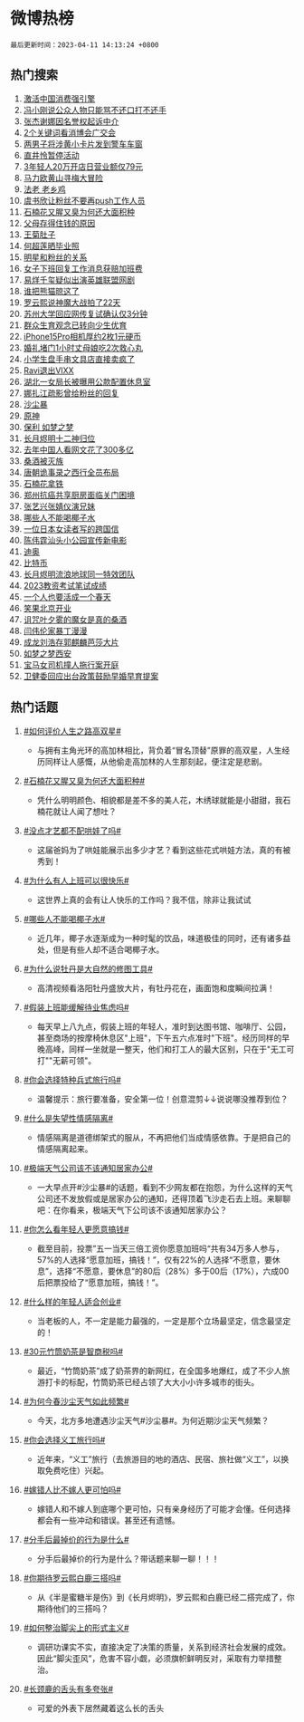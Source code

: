 # 微博热榜

`最后更新时间：2023-04-11 14:13:24 +0800`

## 热门搜索

1. [激活中国消费强引擎](https://m.weibo.cn/search?containerid=100103type%3D1%26t%3D10%26q%3D%23%E6%BF%80%E6%B4%BB%E4%B8%AD%E5%9B%BD%E6%B6%88%E8%B4%B9%E5%BC%BA%E5%BC%95%E6%93%8E%23&stream_entry_id=51&isnewpage=1&extparam=seat%3D1%26cate%3D10103%26c_type%3D51%26dgr%3D0%26filter_type%3Drealtimehot%26pos%3D0%26stream_entry_id%3D51%26display_time%3D1681193603%26pre_seqid%3D168119360377802027177&luicode=10000011&lfid=106003type%253D25%2526t%253D3%2526disable_hot%253D1%2526filter_type%253Drealtimehot)
1. [冯小刚说公众人物只能骂不还口打不还手](https://m.weibo.cn/search?containerid=100103type%3D1%26t%3D10%26q%3D%23%E5%86%AF%E5%B0%8F%E5%88%9A%E8%AF%B4%E5%85%AC%E4%BC%97%E4%BA%BA%E7%89%A9%E5%8F%AA%E8%83%BD%E9%AA%82%E4%B8%8D%E8%BF%98%E5%8F%A3%E6%89%93%E4%B8%8D%E8%BF%98%E6%89%8B%23&stream_entry_id=31&isnewpage=1&extparam=seat%3D1%26lcate%3D5001%26band_rank%3D1%26dgr%3D0%26pos%3D0%26flag%3D1%26q%3D%2523%25E5%2586%25AF%25E5%25B0%258F%25E5%2588%259A%25E8%25AF%25B4%25E5%2585%25AC%25E4%25BC%2597%25E4%25BA%25BA%25E7%2589%25A9%25E5%258F%25AA%25E8%2583%25BD%25E9%25AA%2582%25E4%25B8%258D%25E8%25BF%2598%25E5%258F%25A3%25E6%2589%2593%25E4%25B8%258D%25E8%25BF%2598%25E6%2589%258B%2523%26stream_entry_id%3D31%26c_type%3D31%26realpos%3D1%26filter_type%3Drealtimehot%26cate%3D5001%26display_time%3D1681193603%26pre_seqid%3D168119360377802027177&luicode=10000011&lfid=106003type%253D25%2526t%253D3%2526disable_hot%253D1%2526filter_type%253Drealtimehot)
1. [张杰谢娜因名誉权起诉中介](https://m.weibo.cn/search?containerid=100103type%3D1%26t%3D10%26q%3D%23%E5%BC%A0%E6%9D%B0%E8%B0%A2%E5%A8%9C%E5%9B%A0%E5%90%8D%E8%AA%89%E6%9D%83%E8%B5%B7%E8%AF%89%E4%B8%AD%E4%BB%8B%23&stream_entry_id=31&isnewpage=1&extparam=seat%3D1%26lcate%3D5001%26band_rank%3D2%26dgr%3D0%26pos%3D1%26flag%3D1%26q%3D%2523%25E5%25BC%25A0%25E6%259D%25B0%25E8%25B0%25A2%25E5%25A8%259C%25E5%259B%25A0%25E5%2590%258D%25E8%25AA%2589%25E6%259D%2583%25E8%25B5%25B7%25E8%25AF%2589%25E4%25B8%25AD%25E4%25BB%258B%2523%26stream_entry_id%3D31%26c_type%3D31%26realpos%3D2%26filter_type%3Drealtimehot%26cate%3D5001%26display_time%3D1681193603%26pre_seqid%3D168119360377802027177&luicode=10000011&lfid=106003type%253D25%2526t%253D3%2526disable_hot%253D1%2526filter_type%253Drealtimehot)
1. [2个关键词看消博会广交会](https://m.weibo.cn/search?containerid=100103type%3D1%26t%3D10%26q%3D%232%E4%B8%AA%E5%85%B3%E9%94%AE%E8%AF%8D%E7%9C%8B%E6%B6%88%E5%8D%9A%E4%BC%9A%E5%B9%BF%E4%BA%A4%E4%BC%9A%23&stream_entry_id=31&isnewpage=1&extparam=seat%3D1%26lcate%3D5001%26band_rank%3D3%26dgr%3D0%26pos%3D2%26flag%3D0%26q%3D%25232%25E4%25B8%25AA%25E5%2585%25B3%25E9%2594%25AE%25E8%25AF%258D%25E7%259C%258B%25E6%25B6%2588%25E5%258D%259A%25E4%25BC%259A%25E5%25B9%25BF%25E4%25BA%25A4%25E4%25BC%259A%2523%26stream_entry_id%3D31%26c_type%3D31%26realpos%3D3%26filter_type%3Drealtimehot%26cate%3D5001%26display_time%3D1681193603%26pre_seqid%3D168119360377802027177&luicode=10000011&lfid=106003type%253D25%2526t%253D3%2526disable_hot%253D1%2526filter_type%253Drealtimehot)
1. [两男子将涉黄小卡片发到警车车窗](https://m.weibo.cn/search?containerid=100103type%3D1%26t%3D10%26q%3D%23%E4%B8%A4%E7%94%B7%E5%AD%90%E5%B0%86%E6%B6%89%E9%BB%84%E5%B0%8F%E5%8D%A1%E7%89%87%E5%8F%91%E5%88%B0%E8%AD%A6%E8%BD%A6%E8%BD%A6%E7%AA%97%23&stream_entry_id=31&isnewpage=1&extparam=seat%3D1%26lcate%3D5001%26band_rank%3D4%26dgr%3D0%26pos%3D3%26flag%3D0%26q%3D%2523%25E4%25B8%25A4%25E7%2594%25B7%25E5%25AD%2590%25E5%25B0%2586%25E6%25B6%2589%25E9%25BB%2584%25E5%25B0%258F%25E5%258D%25A1%25E7%2589%2587%25E5%258F%2591%25E5%2588%25B0%25E8%25AD%25A6%25E8%25BD%25A6%25E8%25BD%25A6%25E7%25AA%2597%2523%26stream_entry_id%3D31%26c_type%3D31%26realpos%3D4%26filter_type%3Drealtimehot%26cate%3D5001%26display_time%3D1681193603%26pre_seqid%3D168119360377802027177&luicode=10000011&lfid=106003type%253D25%2526t%253D3%2526disable_hot%253D1%2526filter_type%253Drealtimehot)
1. [直井怜暂停活动](https://m.weibo.cn/search?containerid=100103type%3D1%26t%3D10%26q%3D%23%E7%9B%B4%E4%BA%95%E6%80%9C%E6%9A%82%E5%81%9C%E6%B4%BB%E5%8A%A8%23&stream_entry_id=31&isnewpage=1&extparam=seat%3D1%26lcate%3D5001%26band_rank%3D5%26dgr%3D0%26pos%3D4%26flag%3D1%26q%3D%2523%25E7%259B%25B4%25E4%25BA%2595%25E6%2580%259C%25E6%259A%2582%25E5%2581%259C%25E6%25B4%25BB%25E5%258A%25A8%2523%26stream_entry_id%3D31%26c_type%3D31%26realpos%3D5%26filter_type%3Drealtimehot%26cate%3D5001%26display_time%3D1681193603%26pre_seqid%3D168119360377802027177&luicode=10000011&lfid=106003type%253D25%2526t%253D3%2526disable_hot%253D1%2526filter_type%253Drealtimehot)
1. [3年轻人20万开店日营业额仅79元](https://m.weibo.cn/search?containerid=100103type%3D1%26t%3D10%26q%3D%233%E5%B9%B4%E8%BD%BB%E4%BA%BA20%E4%B8%87%E5%BC%80%E5%BA%97%E6%97%A5%E8%90%A5%E4%B8%9A%E9%A2%9D%E4%BB%8579%E5%85%83%23&stream_entry_id=31&isnewpage=1&extparam=seat%3D1%26lcate%3D5001%26band_rank%3D6%26dgr%3D0%26pos%3D5%26flag%3D0%26q%3D%25233%25E5%25B9%25B4%25E8%25BD%25BB%25E4%25BA%25BA20%25E4%25B8%2587%25E5%25BC%2580%25E5%25BA%2597%25E6%2597%25A5%25E8%2590%25A5%25E4%25B8%259A%25E9%25A2%259D%25E4%25BB%258579%25E5%2585%2583%2523%26stream_entry_id%3D31%26c_type%3D31%26realpos%3D6%26filter_type%3Drealtimehot%26cate%3D5001%26display_time%3D1681193603%26pre_seqid%3D168119360377802027177&luicode=10000011&lfid=106003type%253D25%2526t%253D3%2526disable_hot%253D1%2526filter_type%253Drealtimehot)
1. [马力欧黄山寻梅大冒险](https://m.weibo.cn/search?containerid=100103type%3D1%26t%3D10%26q%3D%23%E9%A9%AC%E5%8A%9B%E6%AC%A7%E9%BB%84%E5%B1%B1%E5%AF%BB%E6%A2%85%E5%A4%A7%E5%86%92%E9%99%A9%23&stream_entry_id=31&isnewpage=1&extparam=seat%3D1%26lcate%3D5001%26band_rank%3D7%26q%3D%2523%25E9%25A9%25AC%25E5%258A%259B%25E6%25AC%25A7%25E9%25BB%2584%25E5%25B1%25B1%25E5%25AF%25BB%25E6%25A2%2585%25E5%25A4%25A7%25E5%2586%2592%25E9%2599%25A9%2523%26pos%3D6%26topic_ad%3D1%26adid%3D185892%26stream_entry_id%3D31%26c_type%3D31%26dgr%3D0%26filter_type%3Drealtimehot%26cate%3D5001%26display_time%3D1681193603%26pre_seqid%3D168119360377802027177&luicode=10000011&lfid=106003type%253D25%2526t%253D3%2526disable_hot%253D1%2526filter_type%253Drealtimehot)
1. [法老 老乡鸡](https://m.weibo.cn/search?containerid=100103type%3D1%26t%3D10%26q%3D%E6%B3%95%E8%80%81+%E8%80%81%E4%B9%A1%E9%B8%A1&stream_entry_id=31&isnewpage=1&extparam=seat%3D1%26lcate%3D5001%26band_rank%3D7%26dgr%3D0%26pos%3D7%26flag%3D0%26q%3D%25E6%25B3%2595%25E8%2580%2581%2520%25E8%2580%2581%25E4%25B9%25A1%25E9%25B8%25A1%26stream_entry_id%3D31%26c_type%3D31%26realpos%3D7%26filter_type%3Drealtimehot%26cate%3D5001%26display_time%3D1681193603%26pre_seqid%3D168119360377802027177&luicode=10000011&lfid=106003type%253D25%2526t%253D3%2526disable_hot%253D1%2526filter_type%253Drealtimehot)
1. [虞书欣让粉丝不要再push工作人员](https://m.weibo.cn/search?containerid=100103type%3D1%26t%3D10%26q%3D%E8%99%9E%E4%B9%A6%E6%AC%A3%E8%AE%A9%E7%B2%89%E4%B8%9D%E4%B8%8D%E8%A6%81%E5%86%8Dpush%E5%B7%A5%E4%BD%9C%E4%BA%BA%E5%91%98&stream_entry_id=31&isnewpage=1&extparam=seat%3D1%26lcate%3D5001%26band_rank%3D8%26dgr%3D0%26pos%3D8%26flag%3D16%26q%3D%25E8%2599%259E%25E4%25B9%25A6%25E6%25AC%25A3%25E8%25AE%25A9%25E7%25B2%2589%25E4%25B8%259D%25E4%25B8%258D%25E8%25A6%2581%25E5%2586%258Dpush%25E5%25B7%25A5%25E4%25BD%259C%25E4%25BA%25BA%25E5%2591%2598%26stream_entry_id%3D31%26c_type%3D31%26realpos%3D8%26filter_type%3Drealtimehot%26cate%3D5001%26display_time%3D1681193603%26pre_seqid%3D168119360377802027177&luicode=10000011&lfid=106003type%253D25%2526t%253D3%2526disable_hot%253D1%2526filter_type%253Drealtimehot)
1. [石楠花又腥又臭为何还大面积种](https://m.weibo.cn/search?containerid=100103type%3D1%26t%3D10%26q%3D%23%E7%9F%B3%E6%A5%A0%E8%8A%B1%E5%8F%88%E8%85%A5%E5%8F%88%E8%87%AD%E4%B8%BA%E4%BD%95%E8%BF%98%E5%A4%A7%E9%9D%A2%E7%A7%AF%E7%A7%8D%23&stream_entry_id=31&isnewpage=1&extparam=seat%3D1%26lcate%3D5001%26band_rank%3D9%26dgr%3D0%26pos%3D9%26flag%3D0%26q%3D%2523%25E7%259F%25B3%25E6%25A5%25A0%25E8%258A%25B1%25E5%258F%2588%25E8%2585%25A5%25E5%258F%2588%25E8%2587%25AD%25E4%25B8%25BA%25E4%25BD%2595%25E8%25BF%2598%25E5%25A4%25A7%25E9%259D%25A2%25E7%25A7%25AF%25E7%25A7%258D%2523%26stream_entry_id%3D31%26c_type%3D31%26realpos%3D9%26filter_type%3Drealtimehot%26cate%3D5001%26display_time%3D1681193603%26pre_seqid%3D168119360377802027177&luicode=10000011&lfid=106003type%253D25%2526t%253D3%2526disable_hot%253D1%2526filter_type%253Drealtimehot)
1. [父母存得住钱的原因](https://m.weibo.cn/search?containerid=100103type%3D1%26t%3D10%26q%3D%23%E7%88%B6%E6%AF%8D%E5%AD%98%E5%BE%97%E4%BD%8F%E9%92%B1%E7%9A%84%E5%8E%9F%E5%9B%A0%23&stream_entry_id=31&isnewpage=1&extparam=seat%3D1%26lcate%3D5001%26band_rank%3D10%26dgr%3D0%26pos%3D10%26flag%3D0%26q%3D%2523%25E7%2588%25B6%25E6%25AF%258D%25E5%25AD%2598%25E5%25BE%2597%25E4%25BD%258F%25E9%2592%25B1%25E7%259A%2584%25E5%258E%259F%25E5%259B%25A0%2523%26stream_entry_id%3D31%26c_type%3D31%26realpos%3D10%26filter_type%3Drealtimehot%26cate%3D5001%26display_time%3D1681193603%26pre_seqid%3D168119360377802027177&luicode=10000011&lfid=106003type%253D25%2526t%253D3%2526disable_hot%253D1%2526filter_type%253Drealtimehot)
1. [王菊肚子](https://m.weibo.cn/search?containerid=100103type%3D1%26t%3D10%26q%3D%23%E7%8E%8B%E8%8F%8A%E8%82%9A%E5%AD%90%23&stream_entry_id=31&isnewpage=1&extparam=seat%3D1%26lcate%3D5001%26band_rank%3D11%26dgr%3D0%26pos%3D11%26flag%3D0%26q%3D%2523%25E7%258E%258B%25E8%258F%258A%25E8%2582%259A%25E5%25AD%2590%2523%26stream_entry_id%3D31%26c_type%3D31%26realpos%3D11%26filter_type%3Drealtimehot%26cate%3D5001%26display_time%3D1681193603%26pre_seqid%3D168119360377802027177&luicode=10000011&lfid=106003type%253D25%2526t%253D3%2526disable_hot%253D1%2526filter_type%253Drealtimehot)
1. [何超莲晒毕业照](https://m.weibo.cn/search?containerid=100103type%3D1%26t%3D10%26q%3D%23%E4%BD%95%E8%B6%85%E8%8E%B2%E6%99%92%E6%AF%95%E4%B8%9A%E7%85%A7%23&stream_entry_id=31&isnewpage=1&extparam=seat%3D1%26lcate%3D5001%26band_rank%3D12%26dgr%3D0%26pos%3D12%26flag%3D1%26q%3D%2523%25E4%25BD%2595%25E8%25B6%2585%25E8%258E%25B2%25E6%2599%2592%25E6%25AF%2595%25E4%25B8%259A%25E7%2585%25A7%2523%26stream_entry_id%3D31%26c_type%3D31%26realpos%3D12%26filter_type%3Drealtimehot%26cate%3D5001%26display_time%3D1681193603%26pre_seqid%3D168119360377802027177&luicode=10000011&lfid=106003type%253D25%2526t%253D3%2526disable_hot%253D1%2526filter_type%253Drealtimehot)
1. [明星和粉丝的关系](https://m.weibo.cn/search?containerid=100103type%3D1%26t%3D10%26q%3D%E6%98%8E%E6%98%9F%E5%92%8C%E7%B2%89%E4%B8%9D%E7%9A%84%E5%85%B3%E7%B3%BB&stream_entry_id=31&isnewpage=1&extparam=seat%3D1%26lcate%3D5001%26band_rank%3D13%26dgr%3D0%26pos%3D13%26flag%3D1%26q%3D%25E6%2598%258E%25E6%2598%259F%25E5%2592%258C%25E7%25B2%2589%25E4%25B8%259D%25E7%259A%2584%25E5%2585%25B3%25E7%25B3%25BB%26stream_entry_id%3D31%26c_type%3D31%26realpos%3D13%26filter_type%3Drealtimehot%26cate%3D5001%26display_time%3D1681193603%26pre_seqid%3D168119360377802027177&luicode=10000011&lfid=106003type%253D25%2526t%253D3%2526disable_hot%253D1%2526filter_type%253Drealtimehot)
1. [女子下班回复工作消息获赔加班费](https://m.weibo.cn/search?containerid=100103type%3D1%26t%3D10%26q%3D%23%E5%A5%B3%E5%AD%90%E4%B8%8B%E7%8F%AD%E5%9B%9E%E5%A4%8D%E5%B7%A5%E4%BD%9C%E6%B6%88%E6%81%AF%E8%8E%B7%E8%B5%94%E5%8A%A0%E7%8F%AD%E8%B4%B9%23&stream_entry_id=31&isnewpage=1&extparam=seat%3D1%26lcate%3D5001%26band_rank%3D14%26dgr%3D0%26pos%3D14%26flag%3D1%26q%3D%2523%25E5%25A5%25B3%25E5%25AD%2590%25E4%25B8%258B%25E7%258F%25AD%25E5%259B%259E%25E5%25A4%258D%25E5%25B7%25A5%25E4%25BD%259C%25E6%25B6%2588%25E6%2581%25AF%25E8%258E%25B7%25E8%25B5%2594%25E5%258A%25A0%25E7%258F%25AD%25E8%25B4%25B9%2523%26stream_entry_id%3D31%26c_type%3D31%26realpos%3D14%26filter_type%3Drealtimehot%26cate%3D5001%26display_time%3D1681193603%26pre_seqid%3D168119360377802027177&luicode=10000011&lfid=106003type%253D25%2526t%253D3%2526disable_hot%253D1%2526filter_type%253Drealtimehot)
1. [易烊千玺疑似出演英雄联盟网剧](https://m.weibo.cn/search?containerid=100103type%3D1%26t%3D10%26q%3D%23%E6%98%93%E7%83%8A%E5%8D%83%E7%8E%BA%E7%96%91%E4%BC%BC%E5%87%BA%E6%BC%94%E8%8B%B1%E9%9B%84%E8%81%94%E7%9B%9F%E7%BD%91%E5%89%A7%23&stream_entry_id=31&isnewpage=1&extparam=seat%3D1%26lcate%3D5001%26band_rank%3D15%26dgr%3D0%26pos%3D15%26flag%3D0%26q%3D%2523%25E6%2598%2593%25E7%2583%258A%25E5%258D%2583%25E7%258E%25BA%25E7%2596%2591%25E4%25BC%25BC%25E5%2587%25BA%25E6%25BC%2594%25E8%258B%25B1%25E9%259B%2584%25E8%2581%2594%25E7%259B%259F%25E7%25BD%2591%25E5%2589%25A7%2523%26stream_entry_id%3D31%26c_type%3D31%26realpos%3D15%26filter_type%3Drealtimehot%26cate%3D5001%26display_time%3D1681193603%26pre_seqid%3D168119360377802027177&luicode=10000011&lfid=106003type%253D25%2526t%253D3%2526disable_hot%253D1%2526filter_type%253Drealtimehot)
1. [谁把熊猫晾这了](https://m.weibo.cn/search?containerid=100103type%3D1%26t%3D10%26q%3D%23%E8%B0%81%E6%8A%8A%E7%86%8A%E7%8C%AB%E6%99%BE%E8%BF%99%E4%BA%86%23&stream_entry_id=31&isnewpage=1&extparam=seat%3D1%26lcate%3D5001%26band_rank%3D16%26dgr%3D0%26pos%3D16%26flag%3D1%26q%3D%2523%25E8%25B0%2581%25E6%258A%258A%25E7%2586%258A%25E7%258C%25AB%25E6%2599%25BE%25E8%25BF%2599%25E4%25BA%2586%2523%26stream_entry_id%3D31%26c_type%3D31%26realpos%3D16%26filter_type%3Drealtimehot%26cate%3D5001%26display_time%3D1681193603%26pre_seqid%3D168119360377802027177&luicode=10000011&lfid=106003type%253D25%2526t%253D3%2526disable_hot%253D1%2526filter_type%253Drealtimehot)
1. [罗云熙说神魔大战拍了22天](https://m.weibo.cn/search?containerid=100103type%3D1%26t%3D10%26q%3D%23%E7%BD%97%E4%BA%91%E7%86%99%E8%AF%B4%E7%A5%9E%E9%AD%94%E5%A4%A7%E6%88%98%E6%8B%8D%E4%BA%8622%E5%A4%A9%23&stream_entry_id=31&isnewpage=1&extparam=seat%3D1%26lcate%3D5001%26band_rank%3D17%26dgr%3D0%26pos%3D17%26flag%3D1%26q%3D%2523%25E7%25BD%2597%25E4%25BA%2591%25E7%2586%2599%25E8%25AF%25B4%25E7%25A5%259E%25E9%25AD%2594%25E5%25A4%25A7%25E6%2588%2598%25E6%258B%258D%25E4%25BA%258622%25E5%25A4%25A9%2523%26stream_entry_id%3D31%26c_type%3D31%26realpos%3D17%26filter_type%3Drealtimehot%26cate%3D5001%26display_time%3D1681193603%26pre_seqid%3D168119360377802027177&luicode=10000011&lfid=106003type%253D25%2526t%253D3%2526disable_hot%253D1%2526filter_type%253Drealtimehot)
1. [苏州大学回应网传复试确认仅3分钟](https://m.weibo.cn/search?containerid=100103type%3D1%26t%3D10%26q%3D%23%E8%8B%8F%E5%B7%9E%E5%A4%A7%E5%AD%A6%E5%9B%9E%E5%BA%94%E7%BD%91%E4%BC%A0%E5%A4%8D%E8%AF%95%E7%A1%AE%E8%AE%A4%E4%BB%853%E5%88%86%E9%92%9F%23&stream_entry_id=31&isnewpage=1&extparam=seat%3D1%26lcate%3D5001%26band_rank%3D18%26dgr%3D0%26pos%3D18%26flag%3D0%26q%3D%2523%25E8%258B%258F%25E5%25B7%259E%25E5%25A4%25A7%25E5%25AD%25A6%25E5%259B%259E%25E5%25BA%2594%25E7%25BD%2591%25E4%25BC%25A0%25E5%25A4%258D%25E8%25AF%2595%25E7%25A1%25AE%25E8%25AE%25A4%25E4%25BB%25853%25E5%2588%2586%25E9%2592%259F%2523%26stream_entry_id%3D31%26c_type%3D31%26realpos%3D18%26filter_type%3Drealtimehot%26cate%3D5001%26display_time%3D1681193603%26pre_seqid%3D168119360377802027177&luicode=10000011&lfid=106003type%253D25%2526t%253D3%2526disable_hot%253D1%2526filter_type%253Drealtimehot)
1. [群众生育观念已转向少生优育](https://m.weibo.cn/search?containerid=100103type%3D1%26t%3D10%26q%3D%23%E7%BE%A4%E4%BC%97%E7%94%9F%E8%82%B2%E8%A7%82%E5%BF%B5%E5%B7%B2%E8%BD%AC%E5%90%91%E5%B0%91%E7%94%9F%E4%BC%98%E8%82%B2%23&stream_entry_id=31&isnewpage=1&extparam=seat%3D1%26lcate%3D5001%26band_rank%3D19%26dgr%3D0%26pos%3D19%26flag%3D0%26q%3D%2523%25E7%25BE%25A4%25E4%25BC%2597%25E7%2594%259F%25E8%2582%25B2%25E8%25A7%2582%25E5%25BF%25B5%25E5%25B7%25B2%25E8%25BD%25AC%25E5%2590%2591%25E5%25B0%2591%25E7%2594%259F%25E4%25BC%2598%25E8%2582%25B2%2523%26stream_entry_id%3D31%26c_type%3D31%26realpos%3D19%26filter_type%3Drealtimehot%26cate%3D5001%26display_time%3D1681193603%26pre_seqid%3D168119360377802027177&luicode=10000011&lfid=106003type%253D25%2526t%253D3%2526disable_hot%253D1%2526filter_type%253Drealtimehot)
1. [iPhone15Pro相机厚约2枚1元硬币](https://m.weibo.cn/search?containerid=100103type%3D1%26t%3D10%26q%3D%23iPhone15Pro%E7%9B%B8%E6%9C%BA%E5%8E%9A%E7%BA%A62%E6%9E%9A1%E5%85%83%E7%A1%AC%E5%B8%81%23&stream_entry_id=31&isnewpage=1&extparam=seat%3D1%26lcate%3D5001%26band_rank%3D20%26dgr%3D0%26pos%3D20%26flag%3D0%26q%3D%2523iPhone15Pro%25E7%259B%25B8%25E6%259C%25BA%25E5%258E%259A%25E7%25BA%25A62%25E6%259E%259A1%25E5%2585%2583%25E7%25A1%25AC%25E5%25B8%2581%2523%26stream_entry_id%3D31%26c_type%3D31%26realpos%3D20%26filter_type%3Drealtimehot%26cate%3D5001%26display_time%3D1681193603%26pre_seqid%3D168119360377802027177&luicode=10000011&lfid=106003type%253D25%2526t%253D3%2526disable_hot%253D1%2526filter_type%253Drealtimehot)
1. [婚礼堵门1小时丈母娘吃2次救心丸](https://m.weibo.cn/search?containerid=100103type%3D1%26t%3D10%26q%3D%23%E5%A9%9A%E7%A4%BC%E5%A0%B5%E9%97%A81%E5%B0%8F%E6%97%B6%E4%B8%88%E6%AF%8D%E5%A8%98%E5%90%832%E6%AC%A1%E6%95%91%E5%BF%83%E4%B8%B8%23&stream_entry_id=31&isnewpage=1&extparam=seat%3D1%26lcate%3D5001%26band_rank%3D21%26dgr%3D0%26pos%3D21%26flag%3D1%26q%3D%2523%25E5%25A9%259A%25E7%25A4%25BC%25E5%25A0%25B5%25E9%2597%25A81%25E5%25B0%258F%25E6%2597%25B6%25E4%25B8%2588%25E6%25AF%258D%25E5%25A8%2598%25E5%2590%25832%25E6%25AC%25A1%25E6%2595%2591%25E5%25BF%2583%25E4%25B8%25B8%2523%26stream_entry_id%3D31%26c_type%3D31%26realpos%3D21%26filter_type%3Drealtimehot%26cate%3D5001%26display_time%3D1681193603%26pre_seqid%3D168119360377802027177&luicode=10000011&lfid=106003type%253D25%2526t%253D3%2526disable_hot%253D1%2526filter_type%253Drealtimehot)
1. [小学生盘手串文具店直接卖疯了](https://m.weibo.cn/search?containerid=100103type%3D1%26t%3D10%26q%3D%23%E5%B0%8F%E5%AD%A6%E7%94%9F%E7%9B%98%E6%89%8B%E4%B8%B2%E6%96%87%E5%85%B7%E5%BA%97%E7%9B%B4%E6%8E%A5%E5%8D%96%E7%96%AF%E4%BA%86%23&stream_entry_id=31&isnewpage=1&extparam=seat%3D1%26lcate%3D5001%26band_rank%3D22%26dgr%3D0%26pos%3D22%26flag%3D1%26q%3D%2523%25E5%25B0%258F%25E5%25AD%25A6%25E7%2594%259F%25E7%259B%2598%25E6%2589%258B%25E4%25B8%25B2%25E6%2596%2587%25E5%2585%25B7%25E5%25BA%2597%25E7%259B%25B4%25E6%258E%25A5%25E5%258D%2596%25E7%2596%25AF%25E4%25BA%2586%2523%26stream_entry_id%3D31%26c_type%3D31%26realpos%3D22%26filter_type%3Drealtimehot%26cate%3D5001%26display_time%3D1681193603%26pre_seqid%3D168119360377802027177&luicode=10000011&lfid=106003type%253D25%2526t%253D3%2526disable_hot%253D1%2526filter_type%253Drealtimehot)
1. [Ravi退出VIXX](https://m.weibo.cn/search?containerid=100103type%3D1%26t%3D10%26q%3D%23Ravi%E9%80%80%E5%87%BAVIXX%23&stream_entry_id=31&isnewpage=1&extparam=seat%3D1%26lcate%3D5001%26band_rank%3D23%26dgr%3D0%26pos%3D23%26flag%3D1%26q%3D%2523Ravi%25E9%2580%2580%25E5%2587%25BAVIXX%2523%26stream_entry_id%3D31%26c_type%3D31%26realpos%3D23%26filter_type%3Drealtimehot%26cate%3D5001%26display_time%3D1681193603%26pre_seqid%3D168119360377802027177&luicode=10000011&lfid=106003type%253D25%2526t%253D3%2526disable_hot%253D1%2526filter_type%253Drealtimehot)
1. [湖北一女局长被曝用公款配置休息室](https://m.weibo.cn/search?containerid=100103type%3D1%26t%3D10%26q%3D%23%E6%B9%96%E5%8C%97%E4%B8%80%E5%A5%B3%E5%B1%80%E9%95%BF%E8%A2%AB%E6%9B%9D%E7%94%A8%E5%85%AC%E6%AC%BE%E9%85%8D%E7%BD%AE%E4%BC%91%E6%81%AF%E5%AE%A4%23&stream_entry_id=31&isnewpage=1&extparam=seat%3D1%26lcate%3D5001%26band_rank%3D24%26dgr%3D0%26pos%3D24%26flag%3D0%26q%3D%2523%25E6%25B9%2596%25E5%258C%2597%25E4%25B8%2580%25E5%25A5%25B3%25E5%25B1%2580%25E9%2595%25BF%25E8%25A2%25AB%25E6%259B%259D%25E7%2594%25A8%25E5%2585%25AC%25E6%25AC%25BE%25E9%2585%258D%25E7%25BD%25AE%25E4%25BC%2591%25E6%2581%25AF%25E5%25AE%25A4%2523%26stream_entry_id%3D31%26c_type%3D31%26realpos%3D24%26filter_type%3Drealtimehot%26cate%3D5001%26display_time%3D1681193603%26pre_seqid%3D168119360377802027177&luicode=10000011&lfid=106003type%253D25%2526t%253D3%2526disable_hot%253D1%2526filter_type%253Drealtimehot)
1. [娜扎江疏影曾给粉丝的回复](https://m.weibo.cn/search?containerid=100103type%3D1%26t%3D10%26q%3D%23%E5%A8%9C%E6%89%8E%E6%B1%9F%E7%96%8F%E5%BD%B1%E6%9B%BE%E7%BB%99%E7%B2%89%E4%B8%9D%E7%9A%84%E5%9B%9E%E5%A4%8D%23&stream_entry_id=31&isnewpage=1&extparam=seat%3D1%26lcate%3D5001%26band_rank%3D25%26dgr%3D0%26pos%3D25%26flag%3D1%26q%3D%2523%25E5%25A8%259C%25E6%2589%258E%25E6%25B1%259F%25E7%2596%258F%25E5%25BD%25B1%25E6%259B%25BE%25E7%25BB%2599%25E7%25B2%2589%25E4%25B8%259D%25E7%259A%2584%25E5%259B%259E%25E5%25A4%258D%2523%26stream_entry_id%3D31%26c_type%3D31%26realpos%3D25%26filter_type%3Drealtimehot%26cate%3D5001%26display_time%3D1681193603%26pre_seqid%3D168119360377802027177&luicode=10000011&lfid=106003type%253D25%2526t%253D3%2526disable_hot%253D1%2526filter_type%253Drealtimehot)
1. [沙尘暴](https://m.weibo.cn/search?containerid=100103type%3D1%26t%3D10%26q%3D%E6%B2%99%E5%B0%98%E6%9A%B4&stream_entry_id=31&isnewpage=1&extparam=seat%3D1%26lcate%3D5001%26band_rank%3D26%26dgr%3D0%26pos%3D26%26flag%3D0%26q%3D%25E6%25B2%2599%25E5%25B0%2598%25E6%259A%25B4%26stream_entry_id%3D31%26c_type%3D31%26realpos%3D26%26filter_type%3Drealtimehot%26cate%3D5001%26display_time%3D1681193603%26pre_seqid%3D168119360377802027177&luicode=10000011&lfid=106003type%253D25%2526t%253D3%2526disable_hot%253D1%2526filter_type%253Drealtimehot)
1. [原神](https://m.weibo.cn/search?containerid=100103type%3D1%26t%3D10%26q%3D%E5%8E%9F%E7%A5%9E&stream_entry_id=31&isnewpage=1&extparam=seat%3D1%26lcate%3D5001%26band_rank%3D27%26dgr%3D0%26pos%3D27%26flag%3D1%26q%3D%25E5%258E%259F%25E7%25A5%259E%26stream_entry_id%3D31%26c_type%3D31%26realpos%3D27%26filter_type%3Drealtimehot%26cate%3D5001%26display_time%3D1681193603%26pre_seqid%3D168119360377802027177&luicode=10000011&lfid=106003type%253D25%2526t%253D3%2526disable_hot%253D1%2526filter_type%253Drealtimehot)
1. [保利 如梦之梦](https://m.weibo.cn/search?containerid=100103type%3D1%26t%3D10%26q%3D%E4%BF%9D%E5%88%A9+%E5%A6%82%E6%A2%A6%E4%B9%8B%E6%A2%A6&stream_entry_id=31&isnewpage=1&extparam=seat%3D1%26lcate%3D5001%26band_rank%3D28%26dgr%3D0%26pos%3D28%26flag%3D0%26q%3D%25E4%25BF%259D%25E5%2588%25A9%2520%25E5%25A6%2582%25E6%25A2%25A6%25E4%25B9%258B%25E6%25A2%25A6%26stream_entry_id%3D31%26c_type%3D31%26realpos%3D28%26filter_type%3Drealtimehot%26cate%3D5001%26display_time%3D1681193603%26pre_seqid%3D168119360377802027177&luicode=10000011&lfid=106003type%253D25%2526t%253D3%2526disable_hot%253D1%2526filter_type%253Drealtimehot)
1. [长月烬明十二神归位](https://m.weibo.cn/search?containerid=100103type%3D1%26t%3D10%26q%3D%23%E9%95%BF%E6%9C%88%E7%83%AC%E6%98%8E%E5%8D%81%E4%BA%8C%E7%A5%9E%E5%BD%92%E4%BD%8D%23&stream_entry_id=31&isnewpage=1&extparam=seat%3D1%26lcate%3D5001%26band_rank%3D29%26dgr%3D0%26pos%3D29%26flag%3D0%26q%3D%2523%25E9%2595%25BF%25E6%259C%2588%25E7%2583%25AC%25E6%2598%258E%25E5%258D%2581%25E4%25BA%258C%25E7%25A5%259E%25E5%25BD%2592%25E4%25BD%258D%2523%26stream_entry_id%3D31%26c_type%3D31%26realpos%3D29%26filter_type%3Drealtimehot%26cate%3D5001%26display_time%3D1681193603%26pre_seqid%3D168119360377802027177&luicode=10000011&lfid=106003type%253D25%2526t%253D3%2526disable_hot%253D1%2526filter_type%253Drealtimehot)
1. [去年中国人看网文花了300多亿](https://m.weibo.cn/search?containerid=100103type%3D1%26t%3D10%26q%3D%23%E5%8E%BB%E5%B9%B4%E4%B8%AD%E5%9B%BD%E4%BA%BA%E7%9C%8B%E7%BD%91%E6%96%87%E8%8A%B1%E4%BA%86300%E5%A4%9A%E4%BA%BF%23&stream_entry_id=31&isnewpage=1&extparam=seat%3D1%26lcate%3D5001%26band_rank%3D30%26dgr%3D0%26pos%3D30%26flag%3D0%26q%3D%2523%25E5%258E%25BB%25E5%25B9%25B4%25E4%25B8%25AD%25E5%259B%25BD%25E4%25BA%25BA%25E7%259C%258B%25E7%25BD%2591%25E6%2596%2587%25E8%258A%25B1%25E4%25BA%2586300%25E5%25A4%259A%25E4%25BA%25BF%2523%26stream_entry_id%3D31%26c_type%3D31%26realpos%3D30%26filter_type%3Drealtimehot%26cate%3D5001%26display_time%3D1681193603%26pre_seqid%3D168119360377802027177&luicode=10000011&lfid=106003type%253D25%2526t%253D3%2526disable_hot%253D1%2526filter_type%253Drealtimehot)
1. [桑酒被灭族](https://m.weibo.cn/search?containerid=100103type%3D1%26t%3D10%26q%3D%23%E6%A1%91%E9%85%92%E8%A2%AB%E7%81%AD%E6%97%8F%23&stream_entry_id=31&isnewpage=1&extparam=seat%3D1%26lcate%3D5001%26band_rank%3D31%26dgr%3D0%26pos%3D31%26flag%3D1%26q%3D%2523%25E6%25A1%2591%25E9%2585%2592%25E8%25A2%25AB%25E7%2581%25AD%25E6%2597%258F%2523%26stream_entry_id%3D31%26c_type%3D31%26realpos%3D31%26filter_type%3Drealtimehot%26cate%3D5001%26display_time%3D1681193603%26pre_seqid%3D168119360377802027177&luicode=10000011&lfid=106003type%253D25%2526t%253D3%2526disable_hot%253D1%2526filter_type%253Drealtimehot)
1. [唐朝诡事录之西行全员布局](https://m.weibo.cn/search?containerid=100103type%3D1%26t%3D10%26q%3D%23%E5%94%90%E6%9C%9D%E8%AF%A1%E4%BA%8B%E5%BD%95%E4%B9%8B%E8%A5%BF%E8%A1%8C%E5%85%A8%E5%91%98%E5%B8%83%E5%B1%80%23&stream_entry_id=31&isnewpage=1&extparam=seat%3D1%26lcate%3D5001%26band_rank%3D32%26dgr%3D0%26pos%3D32%26flag%3D1%26q%3D%2523%25E5%2594%2590%25E6%259C%259D%25E8%25AF%25A1%25E4%25BA%258B%25E5%25BD%2595%25E4%25B9%258B%25E8%25A5%25BF%25E8%25A1%258C%25E5%2585%25A8%25E5%2591%2598%25E5%25B8%2583%25E5%25B1%2580%2523%26stream_entry_id%3D31%26c_type%3D31%26realpos%3D32%26filter_type%3Drealtimehot%26cate%3D5001%26display_time%3D1681193603%26pre_seqid%3D168119360377802027177&luicode=10000011&lfid=106003type%253D25%2526t%253D3%2526disable_hot%253D1%2526filter_type%253Drealtimehot)
1. [石楠花拿铁](https://m.weibo.cn/search?containerid=100103type%3D1%26t%3D10%26q%3D%23%E7%9F%B3%E6%A5%A0%E8%8A%B1%E6%8B%BF%E9%93%81%23&stream_entry_id=31&isnewpage=1&extparam=seat%3D1%26lcate%3D5001%26band_rank%3D33%26dgr%3D0%26pos%3D33%26flag%3D1%26q%3D%2523%25E7%259F%25B3%25E6%25A5%25A0%25E8%258A%25B1%25E6%258B%25BF%25E9%2593%2581%2523%26stream_entry_id%3D31%26c_type%3D31%26realpos%3D33%26filter_type%3Drealtimehot%26cate%3D5001%26display_time%3D1681193603%26pre_seqid%3D168119360377802027177&luicode=10000011&lfid=106003type%253D25%2526t%253D3%2526disable_hot%253D1%2526filter_type%253Drealtimehot)
1. [郑州抗癌共享厨房面临关门困境](https://m.weibo.cn/search?containerid=100103type%3D1%26t%3D10%26q%3D%23%E9%83%91%E5%B7%9E%E6%8A%97%E7%99%8C%E5%85%B1%E4%BA%AB%E5%8E%A8%E6%88%BF%E9%9D%A2%E4%B8%B4%E5%85%B3%E9%97%A8%E5%9B%B0%E5%A2%83%23&stream_entry_id=31&isnewpage=1&extparam=seat%3D1%26lcate%3D5001%26band_rank%3D34%26dgr%3D0%26pos%3D34%26flag%3D1%26q%3D%2523%25E9%2583%2591%25E5%25B7%259E%25E6%258A%2597%25E7%2599%258C%25E5%2585%25B1%25E4%25BA%25AB%25E5%258E%25A8%25E6%2588%25BF%25E9%259D%25A2%25E4%25B8%25B4%25E5%2585%25B3%25E9%2597%25A8%25E5%259B%25B0%25E5%25A2%2583%2523%26stream_entry_id%3D31%26c_type%3D31%26realpos%3D34%26filter_type%3Drealtimehot%26cate%3D5001%26display_time%3D1681193603%26pre_seqid%3D168119360377802027177&luicode=10000011&lfid=106003type%253D25%2526t%253D3%2526disable_hot%253D1%2526filter_type%253Drealtimehot)
1. [张艺兴张婧仪演兄妹](https://m.weibo.cn/search?containerid=100103type%3D1%26t%3D10%26q%3D%23%E5%BC%A0%E8%89%BA%E5%85%B4%E5%BC%A0%E5%A9%A7%E4%BB%AA%E6%BC%94%E5%85%84%E5%A6%B9%23&stream_entry_id=31&isnewpage=1&extparam=seat%3D1%26lcate%3D5001%26band_rank%3D35%26dgr%3D0%26pos%3D35%26flag%3D0%26q%3D%2523%25E5%25BC%25A0%25E8%2589%25BA%25E5%2585%25B4%25E5%25BC%25A0%25E5%25A9%25A7%25E4%25BB%25AA%25E6%25BC%2594%25E5%2585%2584%25E5%25A6%25B9%2523%26stream_entry_id%3D31%26c_type%3D31%26realpos%3D35%26filter_type%3Drealtimehot%26cate%3D5001%26display_time%3D1681193603%26pre_seqid%3D168119360377802027177&luicode=10000011&lfid=106003type%253D25%2526t%253D3%2526disable_hot%253D1%2526filter_type%253Drealtimehot)
1. [哪些人不能喝椰子水](https://m.weibo.cn/search?containerid=100103type%3D1%26t%3D10%26q%3D%23%E5%93%AA%E4%BA%9B%E4%BA%BA%E4%B8%8D%E8%83%BD%E5%96%9D%E6%A4%B0%E5%AD%90%E6%B0%B4%23&stream_entry_id=31&isnewpage=1&extparam=seat%3D1%26lcate%3D5001%26band_rank%3D36%26dgr%3D0%26pos%3D36%26flag%3D0%26q%3D%2523%25E5%2593%25AA%25E4%25BA%259B%25E4%25BA%25BA%25E4%25B8%258D%25E8%2583%25BD%25E5%2596%259D%25E6%25A4%25B0%25E5%25AD%2590%25E6%25B0%25B4%2523%26stream_entry_id%3D31%26c_type%3D31%26realpos%3D36%26filter_type%3Drealtimehot%26cate%3D5001%26display_time%3D1681193603%26pre_seqid%3D168119360377802027177&luicode=10000011&lfid=106003type%253D25%2526t%253D3%2526disable_hot%253D1%2526filter_type%253Drealtimehot)
1. [一位日本女读者写的跨国信](https://m.weibo.cn/search?containerid=100103type%3D1%26t%3D10%26q%3D%E4%B8%80%E4%BD%8D%E6%97%A5%E6%9C%AC%E5%A5%B3%E8%AF%BB%E8%80%85%E5%86%99%E7%9A%84%E8%B7%A8%E5%9B%BD%E4%BF%A1&stream_entry_id=31&isnewpage=1&extparam=seat%3D1%26lcate%3D5001%26band_rank%3D37%26dgr%3D0%26pos%3D37%26flag%3D1%26q%3D%25E4%25B8%2580%25E4%25BD%258D%25E6%2597%25A5%25E6%259C%25AC%25E5%25A5%25B3%25E8%25AF%25BB%25E8%2580%2585%25E5%2586%2599%25E7%259A%2584%25E8%25B7%25A8%25E5%259B%25BD%25E4%25BF%25A1%26stream_entry_id%3D31%26c_type%3D31%26realpos%3D37%26filter_type%3Drealtimehot%26cate%3D5001%26display_time%3D1681193603%26pre_seqid%3D168119360377802027177&luicode=10000011&lfid=106003type%253D25%2526t%253D3%2526disable_hot%253D1%2526filter_type%253Drealtimehot)
1. [陈伟霆汕头小公园宣传新电影](https://m.weibo.cn/search?containerid=100103type%3D1%26t%3D10%26q%3D%23%E9%99%88%E4%BC%9F%E9%9C%86%E6%B1%95%E5%A4%B4%E5%B0%8F%E5%85%AC%E5%9B%AD%E5%AE%A3%E4%BC%A0%E6%96%B0%E7%94%B5%E5%BD%B1%23&stream_entry_id=31&isnewpage=1&extparam=seat%3D1%26lcate%3D5001%26band_rank%3D38%26dgr%3D0%26pos%3D38%26flag%3D1%26q%3D%2523%25E9%2599%2588%25E4%25BC%259F%25E9%259C%2586%25E6%25B1%2595%25E5%25A4%25B4%25E5%25B0%258F%25E5%2585%25AC%25E5%259B%25AD%25E5%25AE%25A3%25E4%25BC%25A0%25E6%2596%25B0%25E7%2594%25B5%25E5%25BD%25B1%2523%26stream_entry_id%3D31%26c_type%3D31%26realpos%3D38%26filter_type%3Drealtimehot%26cate%3D5001%26display_time%3D1681193603%26pre_seqid%3D168119360377802027177&luicode=10000011&lfid=106003type%253D25%2526t%253D3%2526disable_hot%253D1%2526filter_type%253Drealtimehot)
1. [迪奥](https://m.weibo.cn/search?containerid=100103type%3D1%26t%3D10%26q%3D%23%E8%BF%AA%E5%A5%A5%23&stream_entry_id=31&isnewpage=1&extparam=seat%3D1%26lcate%3D5001%26band_rank%3D39%26dgr%3D0%26pos%3D39%26flag%3D1%26q%3D%2523%25E8%25BF%25AA%25E5%25A5%25A5%2523%26stream_entry_id%3D31%26c_type%3D31%26realpos%3D39%26filter_type%3Drealtimehot%26cate%3D5001%26display_time%3D1681193603%26pre_seqid%3D168119360377802027177&luicode=10000011&lfid=106003type%253D25%2526t%253D3%2526disable_hot%253D1%2526filter_type%253Drealtimehot)
1. [比特币](https://m.weibo.cn/search?containerid=100103type%3D1%26t%3D10%26q%3D%E6%AF%94%E7%89%B9%E5%B8%81&stream_entry_id=31&isnewpage=1&extparam=seat%3D1%26lcate%3D5001%26band_rank%3D40%26dgr%3D0%26pos%3D40%26flag%3D0%26q%3D%25E6%25AF%2594%25E7%2589%25B9%25E5%25B8%2581%26stream_entry_id%3D31%26c_type%3D31%26realpos%3D40%26filter_type%3Drealtimehot%26cate%3D5001%26display_time%3D1681193603%26pre_seqid%3D168119360377802027177&luicode=10000011&lfid=106003type%253D25%2526t%253D3%2526disable_hot%253D1%2526filter_type%253Drealtimehot)
1. [长月烬明流浪地球同一特效团队](https://m.weibo.cn/search?containerid=100103type%3D1%26t%3D10%26q%3D%23%E9%95%BF%E6%9C%88%E7%83%AC%E6%98%8E%E6%B5%81%E6%B5%AA%E5%9C%B0%E7%90%83%E5%90%8C%E4%B8%80%E7%89%B9%E6%95%88%E5%9B%A2%E9%98%9F%23&stream_entry_id=31&isnewpage=1&extparam=seat%3D1%26lcate%3D5001%26band_rank%3D41%26dgr%3D0%26pos%3D41%26flag%3D1%26q%3D%2523%25E9%2595%25BF%25E6%259C%2588%25E7%2583%25AC%25E6%2598%258E%25E6%25B5%2581%25E6%25B5%25AA%25E5%259C%25B0%25E7%2590%2583%25E5%2590%258C%25E4%25B8%2580%25E7%2589%25B9%25E6%2595%2588%25E5%259B%25A2%25E9%2598%259F%2523%26stream_entry_id%3D31%26c_type%3D31%26realpos%3D41%26filter_type%3Drealtimehot%26cate%3D5001%26display_time%3D1681193603%26pre_seqid%3D168119360377802027177&luicode=10000011&lfid=106003type%253D25%2526t%253D3%2526disable_hot%253D1%2526filter_type%253Drealtimehot)
1. [2023教资考试笔试成绩](https://m.weibo.cn/search?containerid=100103type%3D1%26t%3D10%26q%3D%232023%E6%95%99%E8%B5%84%E8%80%83%E8%AF%95%E7%AC%94%E8%AF%95%E6%88%90%E7%BB%A9%23&stream_entry_id=31&isnewpage=1&extparam=seat%3D1%26lcate%3D5001%26band_rank%3D42%26dgr%3D0%26pos%3D42%26flag%3D1%26q%3D%25232023%25E6%2595%2599%25E8%25B5%2584%25E8%2580%2583%25E8%25AF%2595%25E7%25AC%2594%25E8%25AF%2595%25E6%2588%2590%25E7%25BB%25A9%2523%26stream_entry_id%3D31%26c_type%3D31%26realpos%3D42%26filter_type%3Drealtimehot%26cate%3D5001%26display_time%3D1681193603%26pre_seqid%3D168119360377802027177&luicode=10000011&lfid=106003type%253D25%2526t%253D3%2526disable_hot%253D1%2526filter_type%253Drealtimehot)
1. [一个人也要活成一个春天](https://m.weibo.cn/search?containerid=100103type%3D1%26t%3D10%26q%3D%E4%B8%80%E4%B8%AA%E4%BA%BA%E4%B9%9F%E8%A6%81%E6%B4%BB%E6%88%90%E4%B8%80%E4%B8%AA%E6%98%A5%E5%A4%A9&stream_entry_id=31&isnewpage=1&extparam=seat%3D1%26lcate%3D5001%26band_rank%3D43%26dgr%3D0%26pos%3D43%26flag%3D1%26q%3D%25E4%25B8%2580%25E4%25B8%25AA%25E4%25BA%25BA%25E4%25B9%259F%25E8%25A6%2581%25E6%25B4%25BB%25E6%2588%2590%25E4%25B8%2580%25E4%25B8%25AA%25E6%2598%25A5%25E5%25A4%25A9%26stream_entry_id%3D31%26c_type%3D31%26realpos%3D43%26filter_type%3Drealtimehot%26cate%3D5001%26display_time%3D1681193603%26pre_seqid%3D168119360377802027177&luicode=10000011&lfid=106003type%253D25%2526t%253D3%2526disable_hot%253D1%2526filter_type%253Drealtimehot)
1. [笑果北京开业](https://m.weibo.cn/search?containerid=100103type%3D1%26t%3D10%26q%3D%23%E7%AC%91%E6%9E%9C%E5%8C%97%E4%BA%AC%E5%BC%80%E4%B8%9A%23&stream_entry_id=31&isnewpage=1&extparam=seat%3D1%26lcate%3D5001%26band_rank%3D44%26dgr%3D0%26pos%3D44%26flag%3D1%26q%3D%2523%25E7%25AC%2591%25E6%259E%259C%25E5%258C%2597%25E4%25BA%25AC%25E5%25BC%2580%25E4%25B8%259A%2523%26stream_entry_id%3D31%26c_type%3D31%26realpos%3D44%26filter_type%3Drealtimehot%26cate%3D5001%26display_time%3D1681193603%26pre_seqid%3D168119360377802027177&luicode=10000011&lfid=106003type%253D25%2526t%253D3%2526disable_hot%253D1%2526filter_type%253Drealtimehot)
1. [诅咒叶夕雾的魔女是真的桑酒](https://m.weibo.cn/search?containerid=100103type%3D1%26t%3D10%26q%3D%23%E8%AF%85%E5%92%92%E5%8F%B6%E5%A4%95%E9%9B%BE%E7%9A%84%E9%AD%94%E5%A5%B3%E6%98%AF%E7%9C%9F%E7%9A%84%E6%A1%91%E9%85%92%23&stream_entry_id=31&isnewpage=1&extparam=seat%3D1%26lcate%3D5001%26band_rank%3D45%26dgr%3D0%26pos%3D45%26flag%3D1%26q%3D%2523%25E8%25AF%2585%25E5%2592%2592%25E5%258F%25B6%25E5%25A4%2595%25E9%259B%25BE%25E7%259A%2584%25E9%25AD%2594%25E5%25A5%25B3%25E6%2598%25AF%25E7%259C%259F%25E7%259A%2584%25E6%25A1%2591%25E9%2585%2592%2523%26stream_entry_id%3D31%26c_type%3D31%26realpos%3D45%26filter_type%3Drealtimehot%26cate%3D5001%26display_time%3D1681193603%26pre_seqid%3D168119360377802027177&luicode=10000011&lfid=106003type%253D25%2526t%253D3%2526disable_hot%253D1%2526filter_type%253Drealtimehot)
1. [闫伟伦家暴丁漫漫](https://m.weibo.cn/search?containerid=100103type%3D1%26t%3D10%26q%3D%23%E9%97%AB%E4%BC%9F%E4%BC%A6%E5%AE%B6%E6%9A%B4%E4%B8%81%E6%BC%AB%E6%BC%AB%23&stream_entry_id=31&isnewpage=1&extparam=seat%3D1%26lcate%3D5001%26band_rank%3D46%26dgr%3D0%26pos%3D46%26flag%3D1%26q%3D%2523%25E9%2597%25AB%25E4%25BC%259F%25E4%25BC%25A6%25E5%25AE%25B6%25E6%259A%25B4%25E4%25B8%2581%25E6%25BC%25AB%25E6%25BC%25AB%2523%26stream_entry_id%3D31%26c_type%3D31%26realpos%3D46%26filter_type%3Drealtimehot%26cate%3D5001%26display_time%3D1681193603%26pre_seqid%3D168119360377802027177&luicode=10000011&lfid=106003type%253D25%2526t%253D3%2526disable_hot%253D1%2526filter_type%253Drealtimehot)
1. [成龙刘浩存郭麒麟芭莎大片](https://m.weibo.cn/search?containerid=100103type%3D1%26t%3D10%26q%3D%23%E6%88%90%E9%BE%99%E5%88%98%E6%B5%A9%E5%AD%98%E9%83%AD%E9%BA%92%E9%BA%9F%E8%8A%AD%E8%8E%8E%E5%A4%A7%E7%89%87%23&stream_entry_id=31&isnewpage=1&extparam=seat%3D1%26lcate%3D5001%26band_rank%3D47%26dgr%3D0%26pos%3D47%26flag%3D1%26q%3D%2523%25E6%2588%2590%25E9%25BE%2599%25E5%2588%2598%25E6%25B5%25A9%25E5%25AD%2598%25E9%2583%25AD%25E9%25BA%2592%25E9%25BA%259F%25E8%258A%25AD%25E8%258E%258E%25E5%25A4%25A7%25E7%2589%2587%2523%26stream_entry_id%3D31%26c_type%3D31%26realpos%3D47%26filter_type%3Drealtimehot%26cate%3D5001%26display_time%3D1681193603%26pre_seqid%3D168119360377802027177&luicode=10000011&lfid=106003type%253D25%2526t%253D3%2526disable_hot%253D1%2526filter_type%253Drealtimehot)
1. [如梦之梦西安](https://m.weibo.cn/search?containerid=100103type%3D1%26t%3D10%26q%3D%E5%A6%82%E6%A2%A6%E4%B9%8B%E6%A2%A6%E8%A5%BF%E5%AE%89&stream_entry_id=31&isnewpage=1&extparam=seat%3D1%26lcate%3D5001%26band_rank%3D48%26dgr%3D0%26pos%3D48%26flag%3D1%26q%3D%25E5%25A6%2582%25E6%25A2%25A6%25E4%25B9%258B%25E6%25A2%25A6%25E8%25A5%25BF%25E5%25AE%2589%26stream_entry_id%3D31%26c_type%3D31%26realpos%3D48%26filter_type%3Drealtimehot%26cate%3D5001%26display_time%3D1681193603%26pre_seqid%3D168119360377802027177&luicode=10000011&lfid=106003type%253D25%2526t%253D3%2526disable_hot%253D1%2526filter_type%253Drealtimehot)
1. [宝马女司机撞人拖行案开庭](https://m.weibo.cn/search?containerid=100103type%3D1%26t%3D10%26q%3D%23%E5%AE%9D%E9%A9%AC%E5%A5%B3%E5%8F%B8%E6%9C%BA%E6%92%9E%E4%BA%BA%E6%8B%96%E8%A1%8C%E6%A1%88%E5%BC%80%E5%BA%AD%23&stream_entry_id=31&isnewpage=1&extparam=seat%3D1%26lcate%3D5001%26band_rank%3D49%26dgr%3D0%26pos%3D49%26flag%3D0%26q%3D%2523%25E5%25AE%259D%25E9%25A9%25AC%25E5%25A5%25B3%25E5%258F%25B8%25E6%259C%25BA%25E6%2592%259E%25E4%25BA%25BA%25E6%258B%2596%25E8%25A1%258C%25E6%25A1%2588%25E5%25BC%2580%25E5%25BA%25AD%2523%26stream_entry_id%3D31%26c_type%3D31%26realpos%3D49%26filter_type%3Drealtimehot%26cate%3D5001%26display_time%3D1681193603%26pre_seqid%3D168119360377802027177&luicode=10000011&lfid=106003type%253D25%2526t%253D3%2526disable_hot%253D1%2526filter_type%253Drealtimehot)
1. [卫健委回应出台政策鼓励早婚早育提案](https://m.weibo.cn/search?containerid=100103type%3D1%26t%3D10%26q%3D%23%E5%8D%AB%E5%81%A5%E5%A7%94%E5%9B%9E%E5%BA%94%E5%87%BA%E5%8F%B0%E6%94%BF%E7%AD%96%E9%BC%93%E5%8A%B1%E6%97%A9%E5%A9%9A%E6%97%A9%E8%82%B2%E6%8F%90%E6%A1%88%23&stream_entry_id=31&isnewpage=1&extparam=seat%3D1%26lcate%3D5001%26band_rank%3D50%26dgr%3D0%26pos%3D50%26flag%3D0%26q%3D%2523%25E5%258D%25AB%25E5%2581%25A5%25E5%25A7%2594%25E5%259B%259E%25E5%25BA%2594%25E5%2587%25BA%25E5%258F%25B0%25E6%2594%25BF%25E7%25AD%2596%25E9%25BC%2593%25E5%258A%25B1%25E6%2597%25A9%25E5%25A9%259A%25E6%2597%25A9%25E8%2582%25B2%25E6%258F%2590%25E6%25A1%2588%2523%26stream_entry_id%3D31%26c_type%3D31%26realpos%3D50%26filter_type%3Drealtimehot%26cate%3D5001%26display_time%3D1681193603%26pre_seqid%3D168119360377802027177&luicode=10000011&lfid=106003type%253D25%2526t%253D3%2526disable_hot%253D1%2526filter_type%253Drealtimehot)

## 热门话题

1. [#如何评价人生之路高双星#](https://m.weibo.cn/search?containerid=231522type%3D1%26t%3D10%26q%3D%23%E5%A6%82%E4%BD%95%E8%AF%84%E4%BB%B7%E4%BA%BA%E7%94%9F%E4%B9%8B%E8%B7%AF%E9%AB%98%E5%8F%8C%E6%98%9F%23&stream_entry_id=128&isnewpage=1&extparam=seat%3D1%26lcate%3D5004%26unitid%3D1681126337462%26dgr%3D0%26pos%3D1-0-0%26c_type%3D128%26cate%3D5004%26display_time%3D1681193604%26pre_seqid%3D168119360463002720912&luicode=10000011&lfid=231648_-_4)
    - 与拥有主角光环的高加林相比，背负着“冒名顶替”原罪的高双星，人生经历同样让人感慨，从他偷走高加林的人生那刻起，便注定是悲剧。

1. [#石楠花又腥又臭为何还大面积种#](https://m.weibo.cn/search?containerid=231522type%3D1%26t%3D10%26q%3D%23%E7%9F%B3%E6%A5%A0%E8%8A%B1%E5%8F%88%E8%85%A5%E5%8F%88%E8%87%AD%E4%B8%BA%E4%BD%95%E8%BF%98%E5%A4%A7%E9%9D%A2%E7%A7%AF%E7%A7%8D%23&stream_entry_id=128&isnewpage=1&extparam=seat%3D1%26lcate%3D5004%26unitid%3D1681173420608%26dgr%3D0%26pos%3D1-0-1%26c_type%3D128%26cate%3D5004%26display_time%3D1681193604%26pre_seqid%3D168119360463002720912&luicode=10000011&lfid=231648_-_4)
    - 凭什么明明颜色、相貌都是差不多的美人花，木绣球就能是小甜甜，我石楠花就让人闻了想吐？

1. [#没点才艺都不配哄娃了吗#](https://m.weibo.cn/search?containerid=231522type%3D1%26t%3D10%26q%3D%23%E6%B2%A1%E7%82%B9%E6%89%8D%E8%89%BA%E9%83%BD%E4%B8%8D%E9%85%8D%E5%93%84%E5%A8%83%E4%BA%86%E5%90%97%23&stream_entry_id=128&isnewpage=1&extparam=seat%3D1%26lcate%3D5004%26unitid%3D1681174017746%26dgr%3D0%26pos%3D1-0-2%26c_type%3D128%26cate%3D5004%26display_time%3D1681193604%26pre_seqid%3D168119360463002720912&luicode=10000011&lfid=231648_-_4)
    - 这届爸妈为了哄娃能展示出多少才艺？看到这些花式哄娃方法，真的有被秀到！

1. [#为什么有人上班可以很快乐#](https://m.weibo.cn/search?containerid=231522type%3D1%26t%3D10%26q%3D%23%E4%B8%BA%E4%BB%80%E4%B9%88%E6%9C%89%E4%BA%BA%E4%B8%8A%E7%8F%AD%E5%8F%AF%E4%BB%A5%E5%BE%88%E5%BF%AB%E4%B9%90%23&stream_entry_id=128&isnewpage=1&extparam=seat%3D1%26lcate%3D5004%26unitid%3D1681123333492%26dgr%3D0%26pos%3D1-0-3%26c_type%3D128%26cate%3D5004%26display_time%3D1681193604%26pre_seqid%3D168119360463002720912&luicode=10000011&lfid=231648_-_4)
    - 这世界上真的会有让人快乐的工作吗？我不信，除非让我试试

1. [#哪些人不能喝椰子水#](https://m.weibo.cn/search?containerid=231522type%3D1%26t%3D10%26q%3D%23%E5%93%AA%E4%BA%9B%E4%BA%BA%E4%B8%8D%E8%83%BD%E5%96%9D%E6%A4%B0%E5%AD%90%E6%B0%B4%23&stream_entry_id=128&isnewpage=1&extparam=seat%3D1%26lcate%3D5004%26unitid%3D1681178518378%26dgr%3D0%26pos%3D1-0-4%26c_type%3D128%26cate%3D5004%26display_time%3D1681193604%26pre_seqid%3D168119360463002720912&luicode=10000011&lfid=231648_-_4)
    - 近几年，椰子水逐渐成为一种时髦的饮品，味道极佳的同时，还有诸多益处，但是有些人却不适合喝椰子水。

1. [#为什么说牡丹是大自然的修图工具#](https://m.weibo.cn/search?containerid=231522type%3D1%26t%3D10%26q%3D%23%E4%B8%BA%E4%BB%80%E4%B9%88%E8%AF%B4%E7%89%A1%E4%B8%B9%E6%98%AF%E5%A4%A7%E8%87%AA%E7%84%B6%E7%9A%84%E4%BF%AE%E5%9B%BE%E5%B7%A5%E5%85%B7%23&stream_entry_id=128&isnewpage=1&extparam=seat%3D1%26lcate%3D5004%26unitid%3D1681180647592%26dgr%3D0%26pos%3D1-0-5%26c_type%3D128%26cate%3D5004%26display_time%3D1681193604%26pre_seqid%3D168119360463002720912&luicode=10000011&lfid=231648_-_4)
    - 高清视频看洛阳牡丹盛放大片，有牡丹花在，画面饱和度瞬间拉满！

1. [#假装上班能缓解待业焦虑吗#](https://m.weibo.cn/search?containerid=231522type%3D1%26t%3D10%26q%3D%23%E5%81%87%E8%A3%85%E4%B8%8A%E7%8F%AD%E8%83%BD%E7%BC%93%E8%A7%A3%E5%BE%85%E4%B8%9A%E7%84%A6%E8%99%91%E5%90%97%23&stream_entry_id=128&isnewpage=1&extparam=seat%3D1%26lcate%3D5004%26unitid%3D1681172823714%26dgr%3D0%26pos%3D1-0-6%26c_type%3D128%26cate%3D5004%26display_time%3D1681193604%26pre_seqid%3D168119360463002720912&luicode=10000011&lfid=231648_-_4)
    - 每天早上八九点，假装上班的年轻人，准时到达图书馆、咖啡厅、公园，甚至商场的按摩椅休息区"上班"，下午五六点准时"下班"。经历同样的早晚高峰，同样一坐就是一整天，他们和打工人的最大区别，只在于"无工可打""无薪可领"。

1. [#你会选择特种兵式旅行吗#](https://m.weibo.cn/search?containerid=231522type%3D1%26t%3D10%26q%3D%23%E4%BD%A0%E4%BC%9A%E9%80%89%E6%8B%A9%E7%89%B9%E7%A7%8D%E5%85%B5%E5%BC%8F%E6%97%85%E8%A1%8C%E5%90%97%23&stream_entry_id=128&isnewpage=1&extparam=seat%3D1%26lcate%3D5004%26unitid%3D1681183635765%26dgr%3D0%26pos%3D1-0-7%26c_type%3D128%26cate%3D5004%26display_time%3D1681193604%26pre_seqid%3D168119360463002720912&luicode=10000011&lfid=231648_-_4)
    - 温馨提示：旅行要准备，安全第一位！创意混剪↓↓说说哪没推荐到位？

1. [#什么是失望性情感隔离#](https://m.weibo.cn/search?containerid=231522type%3D1%26t%3D10%26q%3D%23%E4%BB%80%E4%B9%88%E6%98%AF%E5%A4%B1%E6%9C%9B%E6%80%A7%E6%83%85%E6%84%9F%E9%9A%94%E7%A6%BB%23&stream_entry_id=128&isnewpage=1&extparam=seat%3D1%26lcate%3D5004%26unitid%3D1681192639172%26dgr%3D0%26pos%3D1-0-8%26c_type%3D128%26cate%3D5004%26display_time%3D1681193604%26pre_seqid%3D168119360463002720912&luicode=10000011&lfid=231648_-_4)
    - 情感隔离是道德绑架式的服从，不再把他们当成情感依靠。于是把自己的情感隔离起来。

1. [#极端天气公司该不该通知居家办公#](https://m.weibo.cn/search?containerid=231522type%3D1%26t%3D10%26q%3D%23%E6%9E%81%E7%AB%AF%E5%A4%A9%E6%B0%94%E5%85%AC%E5%8F%B8%E8%AF%A5%E4%B8%8D%E8%AF%A5%E9%80%9A%E7%9F%A5%E5%B1%85%E5%AE%B6%E5%8A%9E%E5%85%AC%23&stream_entry_id=128&isnewpage=1&extparam=seat%3D1%26lcate%3D5004%26unitid%3D1681182428256%26dgr%3D0%26pos%3D1-0-9%26c_type%3D128%26cate%3D5004%26display_time%3D1681193604%26pre_seqid%3D168119360463002720912&luicode=10000011&lfid=231648_-_4)
    - 一大早点开#沙尘暴#的话题，看到不少网友都在抱怨，为什么这样的天气公司还不发放假或是居家办公的通知，还得顶着飞沙走石去上班。来聊聊吧：在你看来，极端天气下公司该不该通知居家办公？

1. [#你怎么看年轻人更愿意搞钱#](https://m.weibo.cn/search?containerid=231522type%3D1%26t%3D10%26q%3D%23%E4%BD%A0%E6%80%8E%E4%B9%88%E7%9C%8B%E5%B9%B4%E8%BD%BB%E4%BA%BA%E6%9B%B4%E6%84%BF%E6%84%8F%E6%90%9E%E9%92%B1%23&stream_entry_id=128&isnewpage=1&extparam=seat%3D1%26lcate%3D5004%26unitid%3D1681138945901%26dgr%3D0%26pos%3D1-0-10%26c_type%3D128%26cate%3D5004%26display_time%3D1681193604%26pre_seqid%3D168119360463002720912&luicode=10000011&lfid=231648_-_4)
    - 截至目前，投票”五一当天三倍工资你愿意加班吗“共有34万多人参与，57%的人选择“愿意加班，搞钱！”，仅有22%的人选择“不愿意，要休息”，选择“不愿意，要休息”的80后（28%）多于00后（17%），六成00后把票投给了“愿意加班，搞钱！”。

1. [#什么样的年轻人适合创业#](https://m.weibo.cn/search?containerid=231522type%3D1%26t%3D10%26q%3D%23%E4%BB%80%E4%B9%88%E6%A0%B7%E7%9A%84%E5%B9%B4%E8%BD%BB%E4%BA%BA%E9%80%82%E5%90%88%E5%88%9B%E4%B8%9A%23&stream_entry_id=128&isnewpage=1&extparam=seat%3D1%26lcate%3D5004%26unitid%3D1681188734646%26dgr%3D0%26pos%3D1-0-11%26c_type%3D128%26cate%3D5004%26display_time%3D1681193604%26pre_seqid%3D168119360463002720912&luicode=10000011&lfid=231648_-_4)
    - 当老板的人，不一定是能力最强的，一定是那个立场最坚定，信念最坚定的！

1. [#30元竹筒奶茶是智商税吗#](https://m.weibo.cn/search?containerid=231522type%3D1%26t%3D10%26q%3D%2330%E5%85%83%E7%AB%B9%E7%AD%92%E5%A5%B6%E8%8C%B6%E6%98%AF%E6%99%BA%E5%95%86%E7%A8%8E%E5%90%97%23&stream_entry_id=128&isnewpage=1&extparam=seat%3D1%26lcate%3D5004%26unitid%3D1681092081199%26dgr%3D0%26pos%3D1-0-12%26c_type%3D128%26cate%3D5004%26display_time%3D1681193604%26pre_seqid%3D168119360463002720912&luicode=10000011&lfid=231648_-_4)
    - 最近，“竹筒奶茶”成了奶茶界的新网红，在全国多地爆红，成了不少人旅游打卡的标配，竹筒奶茶已经占领了大大小小许多城市的街头。

1. [#为何今春沙尘天气如此频繁#](https://m.weibo.cn/search?containerid=231522type%3D1%26t%3D10%26q%3D%23%E4%B8%BA%E4%BD%95%E4%BB%8A%E6%98%A5%E6%B2%99%E5%B0%98%E5%A4%A9%E6%B0%94%E5%A6%82%E6%AD%A4%E9%A2%91%E7%B9%81%23&stream_entry_id=128&isnewpage=1&extparam=seat%3D1%26lcate%3D5004%26unitid%3D1681177915447%26dgr%3D0%26pos%3D1-0-13%26c_type%3D128%26cate%3D5004%26display_time%3D1681193604%26pre_seqid%3D168119360463002720912&luicode=10000011&lfid=231648_-_4)
    - 今天，北方多地遭遇沙尘天气#沙尘暴#。为何近期沙尘天气频繁？

1. [#你会选择义工旅行吗#](https://m.weibo.cn/search?containerid=231522type%3D1%26t%3D10%26q%3D%23%E4%BD%A0%E4%BC%9A%E9%80%89%E6%8B%A9%E4%B9%89%E5%B7%A5%E6%97%85%E8%A1%8C%E5%90%97%23&stream_entry_id=128&isnewpage=1&extparam=seat%3D1%26lcate%3D5004%26unitid%3D1681179424575%26dgr%3D0%26pos%3D1-0-14%26c_type%3D128%26cate%3D5004%26display_time%3D1681193604%26pre_seqid%3D168119360463002720912&luicode=10000011&lfid=231648_-_4)
    - 近年来，“义工”旅行（去旅游目的地的酒店、民宿、旅社做“义工”，以换取免费吃住）兴起。

1. [#嫁错人比不嫁人更可怕吗#](https://m.weibo.cn/search?containerid=231522type%3D1%26t%3D10%26q%3D%23%E5%AB%81%E9%94%99%E4%BA%BA%E6%AF%94%E4%B8%8D%E5%AB%81%E4%BA%BA%E6%9B%B4%E5%8F%AF%E6%80%95%E5%90%97%23&stream_entry_id=128&isnewpage=1&extparam=seat%3D1%26lcate%3D5004%26unitid%3D1681186336064%26dgr%3D0%26pos%3D1-0-15%26c_type%3D128%26cate%3D5004%26display_time%3D1681193604%26pre_seqid%3D168119360463002720912&luicode=10000011&lfid=231648_-_4)
    - 嫁错人和不嫁人到底哪个更可怕，只有亲身经历了可能才会懂。任何选择都会有一些冲动和错误。甚至还有遗憾。

1. [#分手后最掉价的行为是什么#](https://m.weibo.cn/search?containerid=231522type%3D1%26t%3D10%26q%3D%23%E5%88%86%E6%89%8B%E5%90%8E%E6%9C%80%E6%8E%89%E4%BB%B7%E7%9A%84%E8%A1%8C%E4%B8%BA%E6%98%AF%E4%BB%80%E4%B9%88%23&stream_entry_id=128&isnewpage=1&extparam=seat%3D1%26lcate%3D5004%26unitid%3D1681047405196%26dgr%3D0%26pos%3D1-0-16%26c_type%3D128%26cate%3D5004%26display_time%3D1681193604%26pre_seqid%3D168119360463002720912&luicode=10000011&lfid=231648_-_4)
    - 分手后最掉价的行为是什么？带话题来聊一聊！！！

1. [#你期待罗云熙白鹿三搭吗#](https://m.weibo.cn/search?containerid=231522type%3D1%26t%3D10%26q%3D%23%E4%BD%A0%E6%9C%9F%E5%BE%85%E7%BD%97%E4%BA%91%E7%86%99%E7%99%BD%E9%B9%BF%E4%B8%89%E6%90%AD%E5%90%97%23&stream_entry_id=128&isnewpage=1&extparam=seat%3D1%26lcate%3D5004%26unitid%3D1681167749976%26dgr%3D0%26pos%3D1-0-17%26c_type%3D128%26cate%3D5004%26display_time%3D1681193604%26pre_seqid%3D168119360463002720912&luicode=10000011&lfid=231648_-_4)
    - 从《半是蜜糖半是伤》到《长月烬明》，罗云熙和白鹿已经二搭完成了，你期待他们的三搭吗？

1. [#如何整治脚尖上的形式主义#](https://m.weibo.cn/search?containerid=231522type%3D1%26t%3D10%26q%3D%23%E5%A6%82%E4%BD%95%E6%95%B4%E6%B2%BB%E8%84%9A%E5%B0%96%E4%B8%8A%E7%9A%84%E5%BD%A2%E5%BC%8F%E4%B8%BB%E4%B9%89%23&stream_entry_id=128&isnewpage=1&extparam=seat%3D1%26lcate%3D5004%26unitid%3D1681092685842%26dgr%3D0%26pos%3D1-0-18%26c_type%3D128%26cate%3D5004%26display_time%3D1681193604%26pre_seqid%3D168119360463002720912&luicode=10000011&lfid=231648_-_4)
    - 调研功课实不实，直接决定了决策的质量，关系到经济社会发展的成效。因此“脚尖歪风”，危害不容小觑，必须旗帜鲜明反对，采取有力举措整治。

1. [#长颈鹿的舌头有多夸张#](https://m.weibo.cn/search?containerid=231522type%3D1%26t%3D10%26q%3D%23%E9%95%BF%E9%A2%88%E9%B9%BF%E7%9A%84%E8%88%8C%E5%A4%B4%E6%9C%89%E5%A4%9A%E5%A4%B8%E5%BC%A0%23&stream_entry_id=128&isnewpage=1&extparam=seat%3D1%26lcate%3D5004%26unitid%3D1681037184099%26dgr%3D0%26pos%3D1-0-19%26c_type%3D128%26cate%3D5004%26display_time%3D1681193604%26pre_seqid%3D168119360463002720912&luicode=10000011&lfid=231648_-_4)
    - 可爱的外表下居然藏着这么长的舌头

